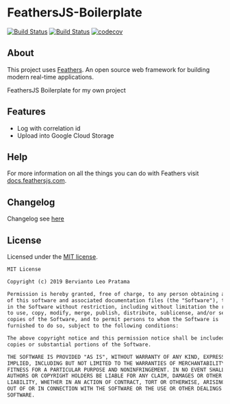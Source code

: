 # FeathersJS-Boilerplate

[![Build Status](https://travis-ci.org/bervProject/FeathersJS-Boilerplate.svg?branch=master)](https://travis-ci.org/bervProject/FeathersJS-Boilerplate)
[![Build Status](https://dev.azure.com/berviantoleo/FeathersJS%20Boilerplate/_apis/build/status/bervProject.FeathersJS-Boilerplate?branchName=master)](https://dev.azure.com/berviantoleo/FeathersJS%20Boilerplate/_build/latest?definitionId=2&branchName=master)
[![codecov](https://codecov.io/gh/bervProject/FeathersJS-Boilerplate/branch/master/graph/badge.svg)](https://codecov.io/gh/bervProject/FeathersJS-Boilerplate)

## About

This project uses [Feathers](http://feathersjs.com). An open source web framework for building modern real-time applications.

FeathersJS Boilerplate for my own project

## Features

* Log with correlation id
* Upload into Google Cloud Storage

## Help

For more information on all the things you can do with Feathers visit [docs.feathersjs.com](http://docs.feathersjs.com).

## Changelog

Changelog see [here](CHANGELOG.md)

## License

Licensed under the [MIT license](LICENSE).

```markdown
MIT License

Copyright (c) 2019 Bervianto Leo Pratama

Permission is hereby granted, free of charge, to any person obtaining a copy
of this software and associated documentation files (the "Software"), to deal
in the Software without restriction, including without limitation the rights
to use, copy, modify, merge, publish, distribute, sublicense, and/or sell
copies of the Software, and to permit persons to whom the Software is
furnished to do so, subject to the following conditions:

The above copyright notice and this permission notice shall be included in all
copies or substantial portions of the Software.

THE SOFTWARE IS PROVIDED "AS IS", WITHOUT WARRANTY OF ANY KIND, EXPRESS OR
IMPLIED, INCLUDING BUT NOT LIMITED TO THE WARRANTIES OF MERCHANTABILITY,
FITNESS FOR A PARTICULAR PURPOSE AND NONINFRINGEMENT. IN NO EVENT SHALL THE
AUTHORS OR COPYRIGHT HOLDERS BE LIABLE FOR ANY CLAIM, DAMAGES OR OTHER
LIABILITY, WHETHER IN AN ACTION OF CONTRACT, TORT OR OTHERWISE, ARISING FROM,
OUT OF OR IN CONNECTION WITH THE SOFTWARE OR THE USE OR OTHER DEALINGS IN THE
SOFTWARE.
```

